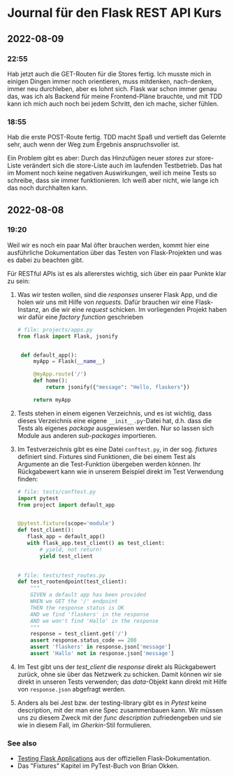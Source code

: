 # Journal für den Flask REST API Kurs

## 2022-08-09

### 22:55

Hab jetzt auch die GET-Routen für die Stores fertig. Ich musste mich in einigen
Dingen immer noch orientieren, muss mitdenken, nach-denken, immer neu durchleben,
aber es lohnt sich. Flask war schon immer genau das, was ich als Backend für meine
Frontend-Pläne brauchte, und mit TDD kann ich mich auch noch bei jedem Schritt,
den ich mache, sicher fühlen.


### 18:55

Hab die erste POST-Route fertig. TDD macht Spaß und vertieft das Gelernte sehr,
auch wenn der Weg zum Ergebnis anspruchsvoller ist.

Ein Problem gibt es aber: Durch das Hinzufügen neuer _stores_ zur store-Liste
verändert sich die store-Liste auch im laufenden Testbetrieb. Das hat im
Moment noch keine negativen Auswirkungen, weil ich meine Tests so schreibe, 
dass sie immer funktionieren. Ich weiß aber nicht, wie lange ich das noch 
durchhalten kann.




## 2022-08-08 

### 19:20

Weil wir es noch ein paar Mal öfter brauchen werden, kommt hier eine ausführliche
Dokumentation über das Testen von Flask-Projekten und was es dabei zu beachten
gibt.

Für RESTful APIs ist es als allererstes wichtig, sich über ein paar Punkte klar zu sein:

1. Was wir testen wollen, sind die _responses_ unserer Flask App, und die
   holen wir uns mit Hilfe von _requests._  Dafür brauchen wir eine Flask-Instanz,
   an die wir eine _request_ schicken.  Im vorliegenden Projekt haben wir dafür 
   eine _factory function_ geschrieben 

   ```py
   # file: projects/apps.py
   from flask import Flask, jsonify


    def default_app():
        myApp = Flask(__name__)

        @myApp.route('/')
        def home():
            return jsonify({"message": "Hello, flaskers"})

        return myApp
   ```

2. Tests stehen in einem eigenen Verzeichnis, und es ist wichtig, dass dieses
   Verzeichnis eine eigene `__init__.py`-Datei hat, d.h. dass die Tests als
   eigenes _package_ ausgewiesen werden. Nur so lassen sich Module aus anderen
   _sub-packages_ importieren.

3. Im Testverzeichnis gibt es eine Datei `conftest.py`, in der sog. _fixtures_
   definiert sind. Fixtures sind Funktionen, die bei einem Test als Argumente
   an die Test-Funktion übergeben werden können.  Ihr Rückgabewert kann wie in
   unserem Beispiel direkt im Test Verwendung finden:

   ```py
   # file: tests/conftest.py
   import pytest
   from project import default_app


   @pytest.fixture(scope='module')
   def test_client():
      flask_app = default_app()
      with flask_app.test_client() as test_client:
          # yield, not return!
          yield test_client
    

   # file: tests/test_routes.py
   def test_rootendpoint(test_client):
       """
       GIVEN a default app has been provided
       WHEN we GET the '/' endpoint
       THEN the response status is OK
       AND we find 'flaskers' in the response
       AND we won't find 'Hallo' in the response
       """
       response = test_client.get('/')
       assert response.status_code == 200
       assert 'flaskers' in response.json['message']
       assert 'Hallo' not in response.json['message']
   ```

4. Im Test gibt uns der _test\_client_ die _response_ direkt als Rückgabewert 
   zurück, ohne sie über das Netzwerk zu schicken. Damit können wir sie direkt 
   in unseren Tests verwenden; das _data_-Objekt kann direkt mit Hilfe von 
   `response.json` abgefragt werden.

5. Anders als bei Jest bzw. der testing-library gibt es in _Pytest_ keine
   description, mit der man eine Spec zusammenbauen kann. Wir müssen uns
   zu diesem Zweck mit der _func description_ zufriedengeben und sie wie
   in diesem Fall, im _Gherkin_-Stil formulieren.

### See also

- [Testing Flask Applications](https://flask.palletsprojects.com/en/2.2.x/testing/) 
  aus der offiziellen Flask-Dokumentation.
- Das "Fixtures" Kapitel im PyTest-Buch von Brian Okken.
